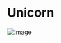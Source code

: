 # Unicorn

![image](https://github.com/Kobatoha/Unicorn/assets/126861307/e85453cf-bc5a-40f3-81b3-0f3c7accbe8b)
